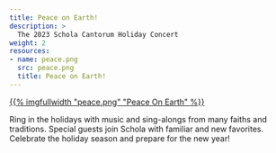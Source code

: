 ```yaml
---
title: Peace on Earth!
description: >
  The 2023 Schola Cantorum Holiday Concert
weight: 2
resources:
- name: peace.png
  src: peace.png
  title: Peace on Earth!
---
```


<a href="/concerts/peace/">{{% imgfullwidth "peace.png" "Peace On Earth" %}}</a>

Ring in the holidays with music and sing-alongs from many faiths and traditions. 
Special guests join Schola with familiar and new favorites.
Celebrate the holiday season and prepare for the new year!
